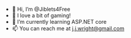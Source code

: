 - 👋 Hi, I’m @Jiblets4Free
- 👀 I love a bit of gaming!
- 🌱 I’m currently learning ASP.NET core
- 📫 You can reach me at j.j.wright@gmail.com

